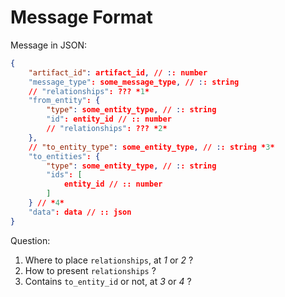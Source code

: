 # Message Format

Message in JSON:

```json
{
    "artifact_id": artifact_id, // :: number
    "message_type": some_message_type, // :: string
    // "relationships": ??? *1*
    "from_entity": {
        "type": some_entity_type, // :: string
        "id": entity_id // :: number
        // "relationships": ??? *2*
    },
    // "to_entity_type": some_entity_type, // :: string *3*
    "to_entities": {
        "type": some_entity_type, // :: string
        "ids": [
            entity_id // :: number
        ]
    } // *4*
    "data": data // :: json
}
```

Question:

1. Where to place `relationships`, at *1* or *2* ?
2. How to present `relationships` ?
3. Contains `to_entity_id` or not, at *3* or *4* ?
